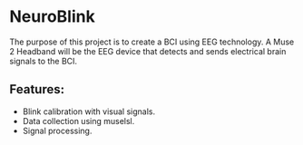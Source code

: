 # NeuroBlink
The purpose of this project is to create a BCI using EEG technology. A Muse 2 Headband will be the EEG device that detects and sends electrical brain signals to the BCI.

## Features:
- Blink calibration with visual signals.
- Data collection using muselsl. 
- Signal processing. 



